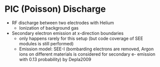 # PIC (Poisson) Discharge
* RF discharge between two electrodes with Helium
    * Ionization of background gas
* Secondary electron emission at x-direction boundaries
    * only happens rarely for this setup (but code coverage of SEE modules is still performed)
    * Emission model: SEE-I (bombarding electrons are removed, Argon ions on different materials is considered for secondary e- emission with 0.13 probability) by Depla2009
